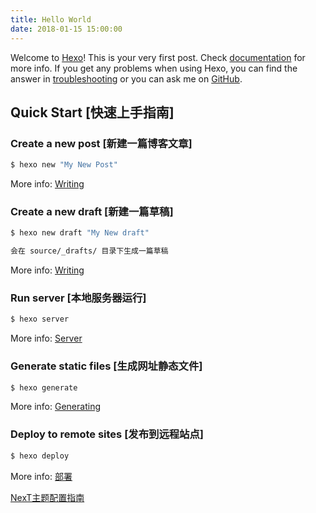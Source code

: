 ```yaml
---
title: Hello World
date: 2018-01-15 15:00:00
---
```

Welcome to [Hexo](https://hexo.io/)! This is your very first post. Check [documentation](https://hexo.io/docs/) for more info. If you get any problems when using Hexo, you can find the answer in [troubleshooting](https://hexo.io/docs/troubleshooting.html) or you can ask me on [GitHub](https://github.com/hexojs/hexo/issues).

## Quick Start [快速上手指南]

### Create a new post [新建一篇博客文章]

``` bash
$ hexo new "My New Post"
```

More info: [Writing](https://hexo.io/docs/writing.html)

### Create a new draft [新建一篇草稿]

``` bash
$ hexo new draft "My New draft"

会在 source/_drafts/ 目录下生成一篇草稿
```

More info: [Writing](https://hexo.io/docs/writing.html)

### Run server [本地服务器运行]

``` bash
$ hexo server
```

More info: [Server](https://hexo.io/docs/server.html)

### Generate static files [生成网址静态文件]

``` bash
$ hexo generate
```

More info: [Generating](https://hexo.io/docs/generating.html)

### Deploy to remote sites [发布到远程站点]

``` bash
$ hexo deploy
```

More info: [部署](https://hexo.io/docs/deployment.html)

[NexT主题配置指南](http://theme-next.iissnan.com)
